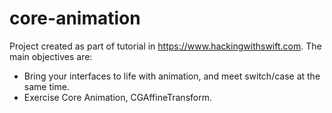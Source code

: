 # core-animation

Project created as part of tutorial in https://www.hackingwithswift.com. The main objectives are:

 - Bring your interfaces to life with animation, and meet switch/case at the same time.
 - Exercise Core Animation, CGAffineTransform.

